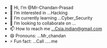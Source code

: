- 👋 Hi, I’m @Mr-Chandan-Prasad
- 👀 I’m interested in ...Hacking
- 🌱 I’m currently learning ...Cyber_Security 
- 💞️ I’m looking to collaborate on ...
- 📫 How to reach me ...Csia.indian@gmail.com
- 😄 Pronouns: ...Mr_chandan
- ⚡ Fun fact: ...Call .....me

<!---
Mr-Chandan-Prasad/Mr-Chandan-Prasad is a ✨ special ✨ repository because its `README.md` (this file) appears on your GitHub profile.
You can click the Preview link to take a look at your changes.
--->
